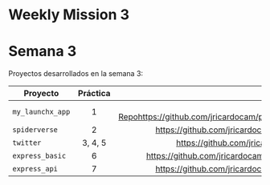 # Weekly Mission 3


# Semana 3

Proyectos desarrollados en la semana 3:

| Proyecto           | Práctica |                                                                                   Link al repo |
| ------------------ | :-------: | ---------------------------------------------------------------------------------------------: |
| `my_launchx_app` |     1     | [Link al Repo]()https://github.com/jricardocam/playbook/tree/main/weekly_mission_3/my_launchx_app |
| `spiderverse`    |     2     |                 https://github.com/jricardocam/playbook/tree/main/weekly_mission_3/spiderverse |
| `twitter`        |  3, 4, 5  |                     https://github.com/jricardocam/playbook/tree/main/weekly_mission_3/twitter |
| `express_basic`  |     6     |               https://github.com/jricardocam/playbook/tree/main/weekly_mission_3/express_basic |
| `express_api`    |     7     |                 https://github.com/jricardocam/playbook/tree/main/weekly_mission_3/express_api |
